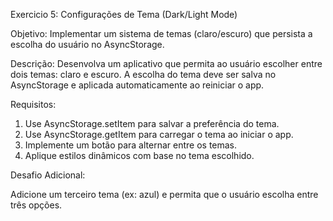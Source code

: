 Exercicio 5: Configurações de Tema (Dark/Light Mode)

Objetivo:
Implementar um sistema de temas (claro/escuro) que persista a escolha do usuário no AsyncStorage.

Descrição:
Desenvolva um aplicativo que permita ao usuário escolher entre dois temas: claro e escuro. A escolha do tema deve ser salva no AsyncStorage e aplicada automaticamente ao reiniciar o app.

Requisitos:
1. Use AsyncStorage.setItem para salvar a preferência do tema.
2. Use AsyncStorage.getItem para carregar o tema ao iniciar o app.
3. Implemente um botão para alternar entre os temas.
4. Aplique estilos dinâmicos com base no tema escolhido.

Desafio Adicional:

Adicione um terceiro tema (ex: azul) e permita que o usuário escolha entre três opções.